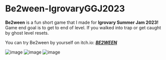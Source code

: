 # Be2ween-IgrovaryGGJ2023
**Be2ween** is a fun short game that I made for **Igrovary Summer Jam 2023!**
Game end goal is to get to end of level. If you walked into trap or get caught by ghost level resets.

You can try Be2ween by yourself on itch.io: [**_BE2WEEN_**](https://solid-black.itch.io/be2ween)

![image](https://github.com/user-attachments/assets/b707db99-1e77-49df-91cd-b89ebb6ccf94)
![image](https://github.com/user-attachments/assets/2ae0a48a-8e9b-471a-9d86-e0c53296114e)
![image](https://github.com/user-attachments/assets/9536cde8-051b-4cea-a550-5583a8dd6e09)
